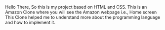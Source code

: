 Hello There, So this is my project based on HTML and CSS. This is an Amazon Clone where you will see the Amazon webpage i.e., Home screen
This Clone helped me to understand more about the programming language and how to implement it.
